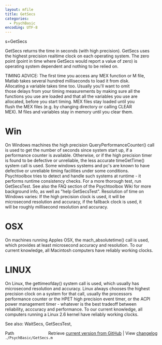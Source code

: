 ```yaml
---
layout: mfile
title: GetSecs
categories:
  - PsychBasic
encoding: UTF-8
---
```


s=GetSecs  

GetSecs returns the time in seconds (with high precision). GetSecs uses  
the highest precision realtime clock on each operating system. The zero  
point (point in time where GetSecs would report a value of zero) is  
operating system dependent and nothing to be relied on.  


TIMING ADVICE: The first time you access any MEX function or M file,  
Matlab takes several hundred milliseconds to load it from disk.  
Allocating a variable takes time too. Usually you'll want to omit  
those delays from your timing measurements by making sure all the  
functions you use are loaded and that all the variables you use are  
allocated, before you start timing. MEX files stay loaded until you  
flush the MEX files (e.g. by changing directory or calling CLEAR  
MEX). M files and variables stay in memory until you clear them.  

# Win   

On Windows machines the high precision QueryPerformanceCounter() call  
is used to get the number of seconds since system start up, if a  
performance counter is available. Otherwise, or if the high precision timer  
is found to be defective or unreliable, the less accurate timeGetTime()  
system call is used. Some windows systems and pc's are known to have  
defective or unreliable timing facilities under some conditions.  
Psychtoolbox tries to detect and handle such systems at runtime - it  
performs runtime consistency checks. For a more thorough test, run  
GetSecsTest. See also the FAQ section of the Psychtoolbox Wiki for more  
background info, as well as "help GetSecsTest". Resolution of time on  
Windows varies: If the high precision clock is used, it will be  
microsecond resolution and accuracy, if the fallback clock is used, it  
will be roughly millisecond resolution and accuracy.  

# OSX   

On machines running Apples OSX, the mach\_absolutetime() call is used,  
which provides at least microsecond accuracy and resolution. To our  
current knowledge, all Macintosh computers have reliably working clocks.  

# LINUX   

On Linux, the gettimeofday() system call is used, which usually has  
microsecond resolution and accuracy. Linux always chooses the highest  
precision clock on a system for that call, usually the processors  
performance counter or the HPET high precision event timer, or the ACPI  
power management timer - whatever is the best tradeoff between  
reliability, acccuracy and performance. To our current knowledge, all  
computers running a Linux 2.6 kernel have reliably working clocks.  


See also: WaitSecs, GetSecsTest,  


<div class="code_header" style="text-align:right;">
  <span style="float:left;">Path&nbsp;&nbsp;</span> <span class="counter">Retrieve <a href=
  "https://raw.github.com/Psychtoolbox-3/Psychtoolbox-3/beta/./PsychBasic/GetSecs.m">current version from GitHub</a> | View <a href=
  "https://github.com/Psychtoolbox-3/Psychtoolbox-3/commits/beta/./PsychBasic/GetSecs.m">changelog</a></span>
</div>
<div class="code">
  <code>./PsychBasic/GetSecs.m</code>
</div>
